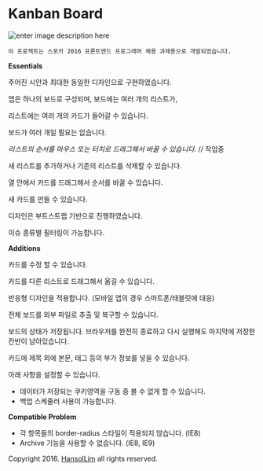 


**Kanban Board**
================

![enter image description here](https://s32.postimg.org/7rghufkpx/image.png)

    이 프로젝트는 스포카 2016 프론트엔드 프로그래머 채용 과제용으로 개발되었습니다.

**Essentials**

주어진 시안과 최대한 동일한 디자인으로 구현하였습니다.

앱은 하나의 보드로 구성되며, 보드에는 여러 개의 리스트가,

리스트에는 여러 개의 카드가 들어갈 수 있습니다. 　

보드가 여러 개일 필요는 없습니다.

*리스트의 순서를 마우스 또는 터치로 드래그해서 바꿀 수 있습니다.* // 작업중

새 리스트를 추가하거나 기존의 리스트를 삭제할 수 있습니다.

열 안에서 카드를 드래그해서 순서를 바꿀 수 있습니다.

새 카드를 만들 수 있습니다.

디자인은 부트스트랩 기반으로 진행하였습니다.

이슈 종류별 필터링이 가능합니다.

**Additions**

카드를 수정 할 수 있습니다.

카드를 다른 리스트로 드래그해서 옮길 수 있습니다.

반응형 디자인을 적용합니다. (모바일 앱의 경우 스마트폰/태블릿에 대응)

전체 보드를 외부 파일로 추출 및 복구할 수 있습니다.

보드의 상태가 저장됩니다. 브라우저를 완전히 종료하고 다시 실행해도 마지막에 저장한 칸반이 남아있습니다.

카드에 제목 외에 본문, 태그 등의 부가 정보를 넣을 수 있습니다.

아래 사항을 설정할 수 있습니다.

- 데이터가 저장되는 쿠키영역을 구동 중 볼 수 없게 할 수 있습니다.
- 백업 스케줄러 사용이 가능합니다.
　

**Compatible Problem**

- 각 항목들의 border-radius 스타일이 적용되지 않습니다. (IE8)
- Archive 기능을 사용할 수 없습니다. (IE8, IE9)
　
　

Copyright 2016. [HansolLim](https://hsol.github.io) all rights reserved.
